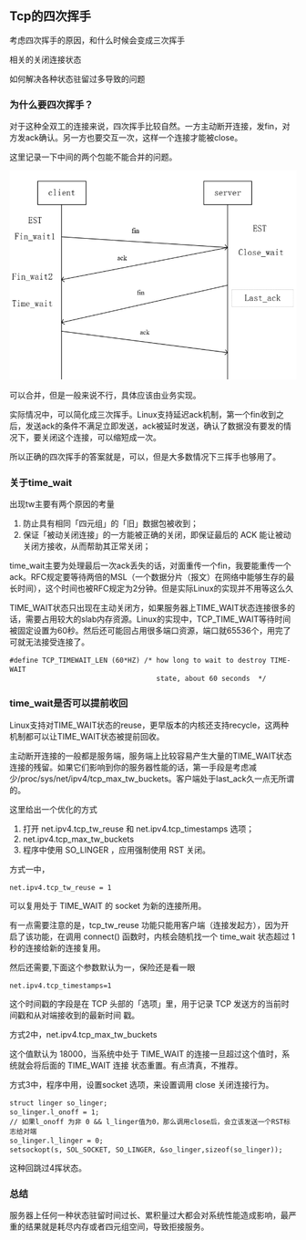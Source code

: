 ## Tcp的四次挥手

考虑四次挥手的原因，和什么时候会变成三次挥手

相关的关闭连接状态

如何解决各种状态驻留过多导致的问题

### 为什么要四次挥手？

对于这种全双工的连接来说，四次挥手比较自然。一方主动断开连接，发fin，对方发ack确认。另一方也要交互一次，这样一个连接才能被close。

这里记录一下中间的两个包能不能合并的问题。

<img src="./Pic/2.png" alt="2" style="zoom:80%;" />

可以合并，但是一般来说不行，具体应该由业务实现。

实际情况中，可以简化成三次挥手。Linux支持延迟ack机制，第一个fin收到之后，发送ack的条件不满足立即发送，ack被延时发送，确认了数据没有要发的情况下，要关闭这个连接，可以缩短成一次。

所以正确的四次挥手的答案就是，可以，但是大多数情况下三挥手也够用了。

### 关于time_wait

出现tw主要有两个原因的考量

1. 防⽌具有相同「四元组」的「旧」数据包被收到；
2. 保证「被动关闭连接」的⼀⽅能被正确的关闭，即保证最后的 ACK 能让被动关闭⽅接收，从而帮助其正常关闭；

time_wait主要为处理最后一次ack丢失的话，对面重传一个fin，我要能重传一个ack。RFC规定要等待两倍的MSL（一个数据分片（报文）在网络中能够生存的最长时间），这个时间也被RFC规定为2分钟。但是实际Linux的实现并不用等这么久

TIME_WAIT状态只出现在主动关闭方，如果服务器上TIME_WAIT状态连接很多的话，需要占用较大的slab内存资源。Linux的实现中，TCP_TIME_WAIT等待时间被固定设置为60秒。然后还可能回占用很多端口资源，端口就65536个，用完了可就无法接受连接了。

```
#define TCP_TIMEWAIT_LEN (60*HZ) /* how long to wait to destroy TIME-WAIT
									state, about 60 seconds  */
```

### time_wait是否可以提前收回

Linux支持对TIME_WAIT状态的reuse，更早版本的内核还支持recycle，这两种机制都可以让TIME_WAIT状态被提前回收。

主动断开连接的一般都是服务端，服务端上比较容易产生大量的TIME_WAIT状态连接的残留。如果它们影响到你的服务器性能的话，第一手段是考虑减少/proc/sys/net/ipv4/tcp_max_tw_buckets。客户端处于last_ack久一点无所谓的。

这里给出一个优化的方式

1. 打开 net.ipv4.tcp_tw_reuse 和 net.ipv4.tcp_timestamps 选项；
2. net.ipv4.tcp_max_tw_buckets
3. 程序中使⽤ SO_LINGER ，应⽤强制使⽤ RST 关闭。

方式一中，

```
net.ipv4.tcp_tw_reuse = 1
```

可以复⽤处于 TIME_WAIT 的 socket 为新的连接所⽤。

有⼀点需要注意的是，tcp_tw_reuse 功能只能⽤客户端（连接发起⽅），因为开启了该功能，在调⽤ connect() 函数时，内核会随机找⼀个 time_wait 状态超过 1 秒的连接给新的连接复⽤。

然后还需要,下面这个参数默认为一，保险还是看一眼

```
net.ipv4.tcp_timestamps=1
```

这个时间戳的字段是在 TCP 头部的「选项」⾥，⽤于记录 TCP 发送⽅的当前时间戳和从对端接收到的最新时间 戳。

方式2中，net.ipv4.tcp_max_tw_buckets

这个值默认为 18000，当系统中处于 TIME_WAIT 的连接⼀旦超过这个值时，系统就会将后⾯的 TIME_WAIT 连接 状态重置。有点清真，不推荐。

方式3中，程序中用，设置socket 选项，来设置调⽤ close 关闭连接⾏为。

```
struct linger so_linger; 
so_linger.l_onoff = 1; 
// 如果l_onoff 为⾮ 0 && l_linger值为0，那么调⽤close后，会⽴该发送⼀个RST标志给对端
so_linger.l_linger = 0;
setsockopt(s, SOL_SOCKET, SO_LINGER, &so_linger,sizeof(so_linger));
```

这种回跳过4挥状态。

### 总结

服务器上任何一种状态驻留时间过长、累积量过大都会对系统性能造成影响，最严重的结果就是耗尽内存或者四元组空间，导致拒接服务。

